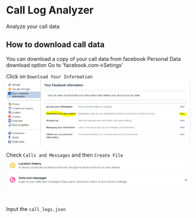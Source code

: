 # Call Log Analyzer

Analyze your call data 

## How to download call data
You can download a copy of your call data from facebook Personal Data download option
Go to 'facebook.com->Setings'

Click on `Download Your Information`
![Alt text](step1.PNG "Title")


Check `Calls and Messages` and then `Create File`
![Alt text](step2.PNG "Title")
<br/><br/><br/>

Input the `call_logs.json`
<br/><br/>
